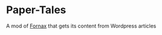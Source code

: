 # Paper-Tales
A mod of [Fornax](https://github.com/TheAndroidMaster/Wallpapers) that gets its content from Wordpress articles
